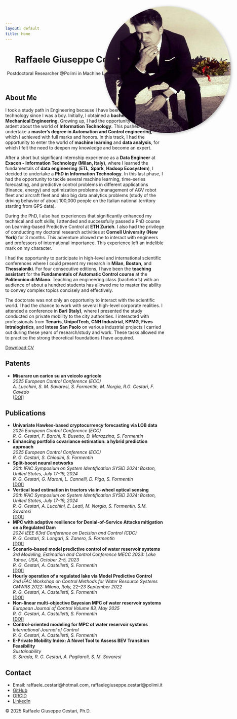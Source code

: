 ```yaml
---
layout: default
title: Home
---
```


<!-- Embedded CSS -->
<style>
  .profile-img {
    position: fixed;
    top: 20px;
    right: 20px;
    height: 400px;
    width: 400px;
    border-radius: 50%; /* Optional: makes the picture round */
    box-shadow: 2px 2px 10px rgba(0, 0, 0, 0.3); /* Optional: adds a shadow effect */
  }
</style>

<header>
  <h1>Raffaele Giuseppe Cestari, Ph.D.</h1>
  <p>Postdoctoral Researcher @Polimi in Machine Learning & Predictive Control</p>
</header>

<section id="about">
  <h2>About Me</h2>
  <img src="assets/images/profile.png" alt="Profile picture" class="profile-img">

  <p>I took a study path in Engineering because I have been passionate about technology since I was a boy. Initially, I obtained a <strong>bachelor’s degree in Mechanical Engineering</strong>. Growing up, I had the opportunity to become ardent about the world of <strong>Information Technology</strong>. This pushed me to undertake a <strong>master’s degree in Automation and Control engineering</strong>, which I achieved with full marks and honors. In this track, I had the opportunity to enter the world of <strong>machine learning</strong> and <strong>data analysis</strong>, for which I felt the need to deepen my knowledge and become an expert.</p>
  <p>After a short but significant internship experience as a <strong>Data Engineer</strong> at <strong>Exacon - Information Technology (Milan, Italy)</strong>, where I learned the fundamentals of <strong>data engineering</strong> (<strong>ETL</strong>, <strong>Spark</strong>, <strong>Hadoop Ecosystem</strong>), I decided to undertake a <strong>PhD in Information Technology</strong>. In this last phase, I had the opportunity to tackle several machine learning, time-series forecasting, and predictive control problems in different applications (finance, energy) and optimization problems (management of AGV robot fleet and aircraft fleet and also big data analytics problems (study of the driving behavior of about 100,000 people on the Italian national territory starting from GPS data).</p>

  <p>During the PhD, I also had experiences that significantly enhanced my technical and soft skills; I attended and successfully passed a PhD course on Learning-based Predictive Control at <strong>ETH Zurich</strong>. I also had the privilege of conducting my doctoral research activities at <strong>Cornell University (New York)</strong> for 3 months. This adventure allowed me to interact with engineers and professors of international importance. This experience left an indelible mark on my character.</p>

  <p>I had the opportunity to participate in high-level and international scientific conferences where I could present my research in <strong>Milan</strong>, <strong>Boston</strong>, and <strong>Thessaloniki</strong>. For four consecutive editions, I have been the <strong>teaching assistant</strong> for the <strong>Fundamentals of Automatic Control course</strong> at the <strong>Politecnico di Milano</strong>. Teaching an engineering class (bachelor’s) with an audience of about a hundred students has allowed me to master the ability to convey complex topics concisely and effectively.</p>

  <p>The doctorate was not only an opportunity to interact with the scientific world. I had the chance to work with several high-level corporate realities. I attended a conference in <strong>Bari (Italy)</strong>, where I presented the study conducted on private mobility to the city authorities. I interacted with professionals from <strong>Tenaris</strong>, <strong>UnipolTech</strong>, <strong>CNH Industrial</strong>, <strong>KPMG</strong>, <strong>Fives Intralogistics</strong>, and <strong>Intesa San Paolo</strong> on various industrial projects I carried out during these years of research/study and work. These tasks allowed me to practice the strong theoretical foundations I have acquired.</p>
  <p><a href="assets/docs/CV.pdf" target="_blank">Download CV</a></p>
</section>

<section id="patents">
  <h2>Patents</h2>
  <ul>
    <li>
      <strong>Misurare un carico su un veicolo agricolo</strong><br>
      <em>2025 European Control Conference (ECC)</em><br>
      <em>A. Lucchini, S. M. Savaresi, S. Formentin, M. Norgia, R.G. Cestari, F. Cavedo</em><br>
      <a href="https://hdl.handle.net/11311/1282026">[DOI]</a>
    </li>
  </ul>
</section>

<section id="publications">
  <h2>Publications</h2>
  <ul>
    <li>
      <strong>Univariate Hawkes-based cryptocurrency forecasting via LOB data</strong><br>
      <em>2025 European Control Conference (ECC)</em><br>
      <em>R. G. Cestari, F. Barchi, R. Busetto, D. Marazzina, S. Formentin</em><br>
    </li>
    <li>
      <strong>Enhancing portfolio covariance estimation: a hybrid prediction approach</strong><br>
      <em>2025 European Control Conference (ECC)</em><br>
      <em>R. G. Cestari, S. Chiodini, S. Formentin</em><br>
    </li>
    <li>
      <strong>Split-boost neural networks</strong><br>
      <em>20th IFAC Symposium on System Identification SYSID 2024: Boston, United States, July 17-19, 2024</em><br>
      <em>R. G. Cestari, G. Maroni, L. Cannelli, D. Piga, S. Formentin</em><br>
      <a href="https://doi.org/10.1016/j.ifacol.2024.08.535">[DOI]</a>
    </li>
    <li>
      <strong>Vertical load estimation in tractors via in-wheel optical sensing</strong><br>
      <em>20th IFAC Symposium on System Identification SYSID 2024: Boston, United States, July 17-19, 2024</em><br>
      <em>R. G. Cestari, A. Lucchini, E. Leati, M. Norgia, S. Formentin, S.M. Savaresi</em><br>
      <a href="https://doi.org/10.1016/j.ifacol.2024.08.584">[DOI]</a>
    </li>
    <li>
      <strong>MPC with adaptive resilience for Denial-of-Service Attacks mitigation on a Regulated Dam </strong><br>
      <em>2024 IEEE 63rd Conference on Decision and Control (CDC)</em><br>
      <em>R. G. Cestari, S. Longari, S. Zanero, S. Formentin</em><br>
      <a href="https://doi.org/10.1109/CDC56724.2024.10886552">[DOI]</a>
    </li>
    <li>
      <strong>Scenario-based model predictive control of water reservoir systems</strong><br>
      <em>3rd Modeling, Estimation and Control Conference MECC 2023: Lake Tahoe, USA, October 2-5, 2023</em><br>
      <em>R. G. Cestari, A. Castelletti, S. Formentin</em><br>
      <a href="https://doi.org/10.1016/j.ifacol.2023.12.043">[DOI]</a>
    </li>
    <li>
      <strong>Hourly operation of a regulated lake via Model Predictive Control</strong><br>
      <em>2nd IFAC Workshop on Control Methods for Water Resource Systems CMWRS 2022: Milano, Italy, 22–23 September 2022</em><br>
      <em>R. G. Cestari, A. Castelletti, S. Formentin</em><br>
      <a href="https://doi.org/10.1016/j.ifacol.2022.11.002">[DOI]</a>
    </li>
    <li>
      <strong>Non-linear multi-objective Bayesian MPC of water reservoir systems</strong><br>
      <em>European Journal of Control Volume 83, May 2025</em><br>
      <em>R. G. Cestari, A. Castelletti, S. Formentin</em><br>
      <a href="https://doi.org/10.1016/j.ejcon.2025.101205">[DOI]</a>
    </li>
    <li>
      <strong>Control-oriented modeling for MPC of water reservoir systems</strong><br>
      <em>International Journal of Control</em><br>
      <em>R. G. Cestari, A. Castelletti, S. Formentin</em><br>
    </li>
    <li>
      <strong>E-Private Mobility Index: A Novel Tool to Assess BEV Transition Feasibility</strong><br>
      <em>Sustainability</em><br>
      <em>S. Strada, R. G. Cestari, A. Pagliaroli, S. M. Savaresi</em><br>
    </li>
  </ul>
</section>

<section id="contact">
  <h2>Contact</h2>
  <ul>
    <li>Email: raffaele_cestari@hotmail.com, raffaelegiuseppe.cestari@polimi.it</li>
    <li><a href="https://github.com/RaffaeleGiuseppeCestari">GitHub</a></li>
    <li><a href="https://orcid.org/0009-0000-5948-0254">ORCID</a></li>
    <li><a href="www.linkedin.com/in/raffaele-giuseppe-cestari">LinkedIn</a></li>
  </ul>
</section>

<footer>
  <p>&copy; 2025 Raffaele Giuseppe Cestari, Ph.D.</p>
</footer>
